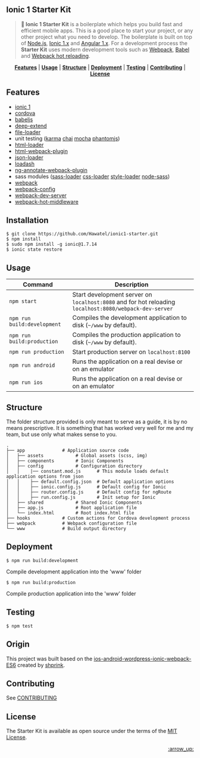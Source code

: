 ## Ionic 1 Starter Kit

> <b>:star2: Ionic 1 Starter Kit</b> is a boilerplate which helps you build fast and efficient mobile apps. This is a good place to start your project, or any other project what you need to develop. The boilerplate is built on top of [Node.js](https://nodejs.org/), [Ionic 1.x](http://ionicframework.com/) and [Angular 1.x](https://angularjs.org/). For a development process the <b>Starter Kit</b> uses modern development tools such as [Webpack](http://webpack.github.io/), [Babel](http://babeljs.io/) and [Webpack hot reloading](https://github.com/glenjamin/webpack-hot-middleware).

<p align="center">
<b><a href="#features">Features</a></b>
|
<b><a href="#usage">Usage</a></b>
|
<b><a href="#structure">Structure</a></b>
|
<b><a href="#deployment">Deployment</a></b>
|
<b><a href="#testing">Testing</a></b>
|
<b><a href="#contributing">Contributing</a></b>
|
<b><a href="#license">License</a></b>
</p>

## Features
- [ionic 1](http://ionicframework.com/)
- [cordova](https://cordova.apache.org/)
- [babeljs](https://babeljs.io/)
- [deep-extend](https://github.com/unclechu/node-deep-extend)
- [file-loader](https://github.com/webpack/file-loader)
- unit testing ([karma](https://karma-runner.github.io/0.13/index.html) [chai](http://chaijs.com/) [mocha](https://mochajs.org/) [phantomjs](http://phantomjs.org/))
- [html-loader](https://github.com/webpack/html-loader)
- [html-webpack-plugin](https://github.com/ampedandwired/html-webpack-plugin)
- [json-loader](https://github.com/webpack/json-loader)
- [loadash](https://github.com/lodash/lodash)
- [ng-annotate-webpack-plugin](https://github.com/jeffling/ng-annotate-webpack-plugin)
- sass modules ([sass-loader](https://github.com/jtangelder/sass-loader) [css-loader](https://github.com/webpack/css-loader) [style-loader](https://github.com/webpack/style-loader)
[node-sass](https://github.com/sass/node-sass))
- [webpack](https://webpack.github.io/)
- [webpack-config](https://webpack.github.io/docs/configuration.html)
- [webpack-dev-server](https://webpack.github.io/docs/webpack-dev-server.html)
- [webpack-hot-middleware](https://webpack.github.io/docs/webpack-dev-middleware.html)


## Installation
```
$ git clone https://github.com/Hawatel/ionic1-starter.git
$ npm install
$ sudo npm install -g ionic@1.7.14
$ ionic state restore
```

## Usage

|Command|Description|
|---|---|
|`npm start`|Start development server on `localhost:8080` and for hot reloading `localhost:8080/webpack-dev-server`|
|`npm run build:development`|Compiles the development application to disk (`~/www` by default).|
|`npm run build:production`|Compiles the production application to disk (`~/www` by default).|
|`npm run production`|Start production server on `localhost:8100`|
|`npm run android`|Runs the application on a real devise or on an emulator|
|`npm run ios`|Runs the application on a real devise or on an emulator|

## Structure

The folder structure provided is only meant to serve as a guide, it is by no means prescriptive. It is something that has worked very well for me and my team, but use only what makes sense to you.

```
.
├── app              # Application source code
│   ├── assets            # Global assets (scss, img)
│   ├── components        # Ionic Components
│   ├── config            # Configuration directory
│   │    |── constant.mod.js      # This module loads default application options from json
│   │    ├── default.config.json  # Default application options
│   │    ├── ionic.config.js      # Default config for Ionic
│   │    ├── router.config.js     # Default config for ngRoute
│   │    ├── run.config.js        # Init setup for Ionic
│   ├── shared            # Shared Ionic Components
│   ├── app.js            # Root application file
│   └── index.html        # Root index.html file
├── hooks            # Custom actions for Cordova development process
├── webpack          # Webpack configuration file
└── www              # Build output directory
```

## Deployment
```
$ npm run build:development
```
Compile development application into the 'www' folder
```
$ npm run build:production
```
Compile production application into the 'www' folder

## Testing
```
$ npm test
```

## Origin
This project was built based on the [ios-android-wordpress-ionic-webpack-ES6](https://github.com/shprink/ios-android-wordpress-ionic-webpack-ES6) created by [shprink](https://github.com/shprink).

## Contributing

See [CONTRIBUTING](CONTRIBUTING.md)

## License

The Starter Kit is available as open source under the terms of the [MIT License](http://opensource.org/licenses/MIT).


<p align="right"><a href="#top">:arrow_up:</a></p>
